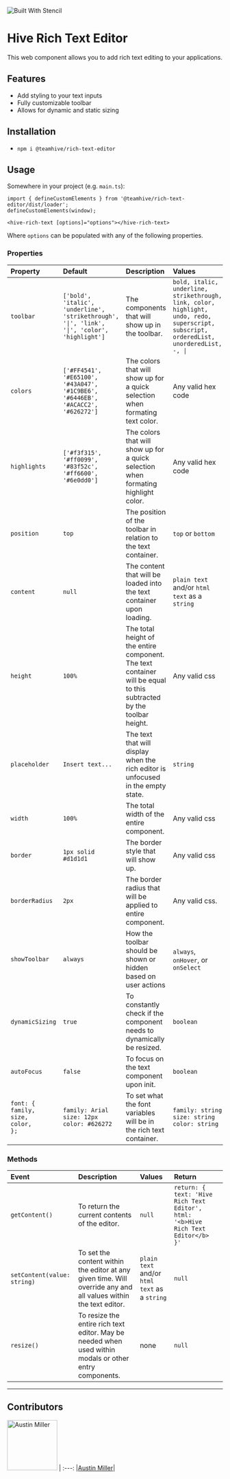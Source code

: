 ![Built With Stencil](https://img.shields.io/badge/-Built%20With%20Stencil-16161d.svg?logo=data%3Aimage%2Fsvg%2Bxml%3Bbase64%2CPD94bWwgdmVyc2lvbj0iMS4wIiBlbmNvZGluZz0idXRmLTgiPz4KPCEtLSBHZW5lcmF0b3I6IEFkb2JlIElsbHVzdHJhdG9yIDE5LjIuMSwgU1ZHIEV4cG9ydCBQbHVnLUluIC4gU1ZHIFZlcnNpb246IDYuMDAgQnVpbGQgMCkgIC0tPgo8c3ZnIHZlcnNpb249IjEuMSIgaWQ9IkxheWVyXzEiIHhtbG5zPSJodHRwOi8vd3d3LnczLm9yZy8yMDAwL3N2ZyIgeG1sbnM6eGxpbms9Imh0dHA6Ly93d3cudzMub3JnLzE5OTkveGxpbmsiIHg9IjBweCIgeT0iMHB4IgoJIHZpZXdCb3g9IjAgMCA1MTIgNTEyIiBzdHlsZT0iZW5hYmxlLWJhY2tncm91bmQ6bmV3IDAgMCA1MTIgNTEyOyIgeG1sOnNwYWNlPSJwcmVzZXJ2ZSI%2BCjxzdHlsZSB0eXBlPSJ0ZXh0L2NzcyI%2BCgkuc3Qwe2ZpbGw6I0ZGRkZGRjt9Cjwvc3R5bGU%2BCjxwYXRoIGNsYXNzPSJzdDAiIGQ9Ik00MjQuNywzNzMuOWMwLDM3LjYtNTUuMSw2OC42LTkyLjcsNjguNkgxODAuNGMtMzcuOSwwLTkyLjctMzAuNy05Mi43LTY4LjZ2LTMuNmgzMzYuOVYzNzMuOXoiLz4KPHBhdGggY2xhc3M9InN0MCIgZD0iTTQyNC43LDI5Mi4xSDE4MC40Yy0zNy42LDAtOTIuNy0zMS05Mi43LTY4LjZ2LTMuNkgzMzJjMzcuNiwwLDkyLjcsMzEsOTIuNyw2OC42VjI5Mi4xeiIvPgo8cGF0aCBjbGFzcz0ic3QwIiBkPSJNNDI0LjcsMTQxLjdIODcuN3YtMy42YzAtMzcuNiw1NC44LTY4LjYsOTIuNy02OC42SDMzMmMzNy45LDAsOTIuNywzMC43LDkyLjcsNjguNlYxNDEuN3oiLz4KPC9zdmc%2BCg%3D%3D&colorA=16161d&style=flat-square)

# Hive Rich Text Editor
This web component allows you to add rich text editing to your applications.

## Features
- Add styling to your text inputs
- Fully customizable toolbar
- Allows for dynamic and static sizing

## Installation
- `npm i @teamhive/rich-text-editor`

## Usage
Somewhere in your project (e.g. `main.ts`):
```
import { defineCustomElements } from '@teamhive/rich-text-editor/dist/loader';
defineCustomElements(window);
```

```
<hive-rich-text [options]="options"></hive-rich-text>
```

Where `options` can be populated with any of the following properties.

### Properties
|Property|Default|Description|Values|
:---|:---|:---|:---
|`toolbar`|`['bold', 'italic', 'underline', 'strikethrough', '\|', 'link', '\|', 'color', 'highlight']`|The components that will show up in the toolbar.|`bold, italic, underline, strikethrough, link, color, highlight, undo, redo, superscript, subscript, orderedList, unorderedList, -, \|`|
|`colors`|`['#FF4541', '#E65100', '#43A047', '#1C9BE6', '#6446EB', '#ACACC2', '#626272']`|The colors that will show up for a quick selection when formating text color.|Any valid hex code|
|`highlights`|`['#f3f315', '#ff0099', '#83f52c', '#ff6600', '#6e0dd0']`|The colors that will show up for a quick selection when formating highlight color.|Any valid hex code|
|`position`|`top`|The position of the toolbar in relation to the text container.|`top` or `bottom`|
|`content`|`null`|The content that will be loaded into the text container upon loading.|`plain text` and/or `html text` as a `string`|
|`height`|`100%`|The total height of the entire component. The text container will be equal to this subtracted by the toolbar height.|Any valid css|
|`placeholder`|`Insert text...`|The text that will display when the rich editor is unfocused in the empty state.|`string`|
|`width`|`100%`|The total width of the entire component.|Any valid css|
|`border`|`1px solid #d1d1d1`|The border style that will show up.|Any valid css|
|`borderRadius`|`2px`|The border radius that will be applied to entire component.|Any valid css.|
|`showToolbar`|`always`|How the toolbar should be shown or hidden based on user actions |`always`, `onHover`, or `onSelect`|
|`dynamicSizing`|`true`|To constantly check if the component needs to dynamically be resized.|`boolean`|
|`autoFocus`|`false`|To focus on the text component upon init.|`boolean`|
|`font: {`</br>`family,`</br>`size,`</br>`color,`</br>`};`| `family: Arial`</br>`size: 12px`</br>`color: #626272` | To set what the font variables will be in the rich text container. | `family: string`</br>`size: string`</br>`color: string`


### Methods
|Event|Description|Values|Return|
:---|:---|:---|:---
|`getContent()`|To return the current contents of the editor.|`null`|`return: { text: 'Hive Rich Text Editor', html: '<b>Hive Rich Text Editor</b> }'`
|`setContent(value: string)`|To set the content within the editor at any given time. Will override any and all values within the text editor.|`plain text` and/or `html text` as a `string`|`null`
|`resize()`|To resize the entire rich text editor. May be needed when used within modals or other entry components.| none | `null`

---

## Contributors

[<img alt="Austin Miller" src="https://avatars2.githubusercontent.com/u/24658060?s=460&v=4" width="117">](https://github.com/mr-austinmiller) |
:---:
|[Austin Miller](https://github.com/mr-austinmiller)|
